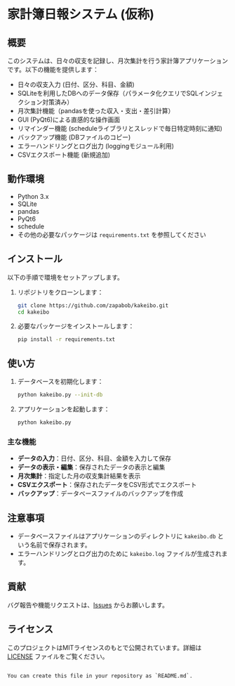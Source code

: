 
# 家計簿日報システム (仮称)

## 概要
このシステムは、日々の収支を記録し、月次集計を行う家計簿アプリケーションです。以下の機能を提供します：

- 日々の収支入力 (日付、区分、科目、金額)
- SQLiteを利用したDBへのデータ保存（パラメータ化クエリでSQLインジェクション対策済み）
- 月次集計機能（pandasを使った収入・支出・差引計算）
- GUI (PyQt6)による直感的な操作画面
- リマインダー機能 (scheduleライブラリとスレッドで毎日特定時刻に通知)
- バックアップ機能 (DBファイルのコピー)
- エラーハンドリングとログ出力 (loggingモジュール利用)
- CSVエクスポート機能 (新規追加)

## 動作環境
- Python 3.x
- SQLite
- pandas
- PyQt6
- schedule
- その他の必要なパッケージは `requirements.txt` を参照してください

## インストール
以下の手順で環境をセットアップします。

1. リポジトリをクローンします：
   ```sh
   git clone https://github.com/zapabob/kakeibo.git
   cd kakeibo
   ```

2. 必要なパッケージをインストールします：
   ```sh
   pip install -r requirements.txt
   ```

## 使い方
1. データベースを初期化します：
   ```sh
   python kakeibo.py --init-db
   ```
   
2. アプリケーションを起動します：
   ```sh
   python kakeibo.py
   ```

### 主な機能
- **データの入力**：日付、区分、科目、金額を入力して保存
- **データの表示・編集**：保存されたデータの表示と編集
- **月次集計**：指定した月の収支集計結果を表示
- **CSVエクスポート**：保存されたデータをCSV形式でエクスポート
- **バックアップ**：データベースファイルのバックアップを作成

## 注意事項
- データベースファイルはアプリケーションのディレクトリに `kakeibo.db` という名前で保存されます。
- エラーハンドリングとログ出力のために `kakeibo.log` ファイルが生成されます。

## 貢献
バグ報告や機能リクエストは、[Issues](https://github.com/zapabob/kakeibo/issues) からお願いします。

## ライセンス
このプロジェクトはMITライセンスのもとで公開されています。詳細は [LICENSE](LICENSE) ファイルをご覧ください。
```

You can create this file in your repository as `README.md`.
